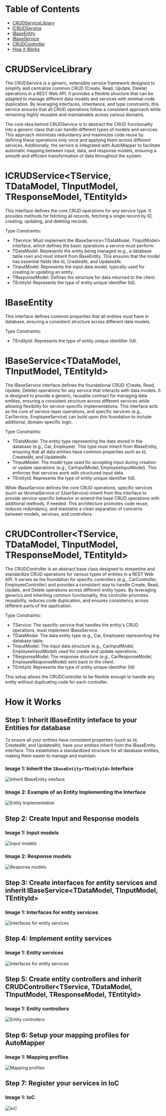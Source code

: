 # Table of Contents
- [CRUDServiceLibrary](#crudservicelibrary)
- [ICRUDService](#icrudservicetservice)
- [IBaseEntity](#ibaseentity)
- [IBaseService](#ibaseservicetdatamodel)
- [CRUDController](#crudcontrollertservice)
- [How it Works](#how-it-works)
  
# CRUDServiceLibrary
The CRUDService is a generic, extensible service framework designed to simplify and centralize common CRUD (Create, Read, Update, Delete) operations in a REST Web API. It provides a flexible structure that can be adapted to manage different data models and services with minimal code duplication. By leveraging interfaces, inheritance, and type constraints, this service ensures that all CRUD operations follow a consistent approach while remaining highly reusable and maintainable across various domains.

The core idea behind CRUDService is to abstract the CRUD functionality into a generic class that can handle different types of models and services. This approach minimizes redundancy and maximizes code reuse by defining these operations only once and applying them across different services. Additionally, the service is integrated with AutoMapper to facilitate automatic mapping between input, data, and response models, ensuring a smooth and efficient transformation of data throughout the system.

# ICRUDService<TService, TDataModel, TInputModel, TResponseModel, TEntityId>
This interface defines the core CRUD operations for any service type. It provides methods for fetching all records, fetching a single record by ID, creating, updating, and deleting records.

Type Constraints:
 - TService: Must implement the IBaseService<TDataModel, TInputModel> interface, which defines the basic operations a service must perform.
 - TDataModel: Represents the entity being managed (e.g., a database table row) and must inherit from BaseEntity. This ensures that the model has essential fields like Id, CreatedAt, and UpdatedAt.
 - TInputModel: Represents the input data model, typically used for creating or updating an entity.
 - TResponseModel: Defines the structure for data returned to the client.
 - TEntityId: Represents the type of entity unique identifier (Id).

# IBaseEntity<TEndityId>
This interface defines common properties that all entities must have in database, ensuring a consistent structure across different data models. 

Type Constraints:
 - TEndityId:  Represents the type of entity unique identifier (Id).

# IBaseService<TDataModel, TInputModel, TEntityId>
The IBaseService interface defines the foundational CRUD (Create, Read, Update, Delete) operations for any service that interacts with data models. It is designed to provide a generic, reusable contract for managing data entities, ensuring a consistent structure across different services while allowing flexibility for service-specific implementations. This interface acts as the core of service-layer operations, and specific services (e.g., CarService, EmployeeService) can build upon this foundation to include additional, domain-specific logic.

Type Constraints:
 - TDataModel: The entity type representing the data stored in the database (e.g., Car, Employee). This type must inherit from IBaseEntity, ensuring that all data entities have common properties such as Id, CreatedAt, and UpdatedAt.
 - TInputModel: The model type used for accepting input during creation or update operations (e.g., CarInputModel, EmployeeInputModel). This enforces that services work with structured input data.
 - TEntityId: Represents the type of entity unique identifier (Id).

While IBaseService defines the core CRUD operations, specific services (such as IAnimalService or IUserService) inherit from this interface to provide service-specific behavior or extend the base CRUD operations with additional methods, if needed. This architecture promotes code reuse, reduces redundancy, and maintains a clean separation of concerns between models, services, and controllers.

# CRUDController<TService, TDataModel, TInputModel, TResponseModel, TEntityId>
The CRUDController is an abstract base class designed to streamline and standardize CRUD operations for various types of entities in a REST Web API. It serves as the foundation for specific controllers (e.g., CarController, EmployeeController) and provides a consistent way to handle Create, Read, Update, and Delete operations across different entity types. By leveraging generics and inheriting common functionality, this controller promotes reusability, reduces code duplication, and ensures consistency across different parts of the application.

Type Constraints:
 - TService: The specific service that handles the entity's CRUD operations, must implement IBaseService.
 - TDataModel: The data entity type (e.g., Car, Employee) representing the database table.
 - TInputModel: The input data structure (e.g., CarInputModel, EmployeeInputModel) used for create and update operations.
 - TResponseModel: The response structure (e.g., CarResponseModel, EmployeeResponseModel) sent back to the client.
 - TEntityId: Represents the type of entity unique identifier (Id)

This setup allows the CRUDController to be flexible enough to handle any entity without duplicating code for each controller.

# How it Works
## Step 1: Inherit IBaseEntity<TEndityId> inteface to your Entities for database
To ensure all your entities have consistent properties (such as Id, CreatedAt, and UpdatedAt), have your entities inherit from the IBaseEntity<TEntityId> interface. This establishes a standardized structure for all database entities, making them easier to manage and maintain.

### Image 1: Inherit the `IBaseEntity<TEndityId>` Interface
![Inherit IBaseEntity<TEndityId> inteface](screenshots/IBaseEntity.png)
### Image 2: Example of an Entity Implementing the Interface
![Entity Implementation](screenshots/Entities.png)

## Step 2: Create Input and Response models
### Image 1: Input models
![Input models](screenshots/InputModels.png)
### Image 2: Response models
![Response models](screenshots/ResponseModels.png)

## Step 3: Create interfaces for entity services and inherit IBaseService<TDataModel, TInputModel, TEntityId>
### Image 1: Interfaces for entity services
![Interfaces for entity services](screenshots/IEntityServices.png)

## Step 4: Implement entity services
### Image 1: Entity services
![Interfaces for entity services](screenshots/EntityServices.png)

## Step 5: Create entity controllers and inherit CRUDController<TService, TDataModel, TInputModel, TResponseModel, TEntityId>
### Image 1: Entity controllers
![Entity controllers](screenshots/Controllers.png)

## Step 6: Setup your mapping profiles for AutoMapper
### Image 1: Mapping profiles
![Mapping profiles](screenshots/MappingProfiles.png)

## Step 7: Register your services in IoC
### Image 1: IoC
![IoC](screenshots/programcs.png)
